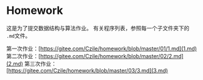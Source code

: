 # Homework

这是为了提交数据结构与算法作业。
有关程序列表，参照每一个子文件夹下的 `.md`文件。

第一次作业：[https://gitee.com/Czile/homework/blob/master/01/1.md](1.md)
第二次作业：[https://gitee.com/Czile/homework/blob/master/02/2.md](2.md)
第三次作业：[https://gitee.com/Czile/homework/blob/master/03/3.md](3.md)